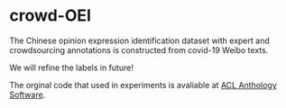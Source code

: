 # crowd-OEI

The Chinese opinion expression identification dataset with expert and crowdsourcing annotations is constructed from covid-19 Weibo texts.

We will refine the labels in future!

The orginal code that used in experiments is avaliable at [ACL Anthology Software](https://aclanthology.org/attachments/2022.acl-long.200.software.zip).
